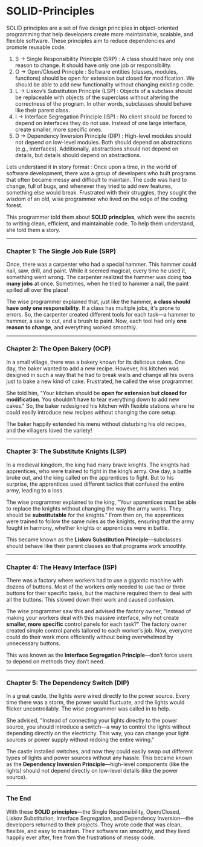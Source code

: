 # SOLID-Principles
SOLID principles are a set of five design principles in object-oriented programming that help developers create more maintainable, scalable, and flexible software. These principles aim to reduce dependencies and promote reusable code. 
1. S -> Single Responsibility Principle (SRP) : A class should have only one reason to change. It should have only one job or responsibility.
2. O -> Open/Closed Principle : Software entities (classes, modules, functions) should be open for extension but closed for modification. We should be able to add new functionality without changing existing code.
3. L -> Liskov’s Substitution Principle (LSP) : Objects of a subclass should be replaceable with objects of the superclass without altering the correctness of the program. In other words, subclasses should behave 
       like their parent class.
4. I -> Interface Segregation Principle (ISP) : No client should be forced to depend on interfaces they do not use. Instead of one large interface, create smaller, more specific ones.
5. D -> Dependency Inversion Principle (DIP) : High-level modules should not depend on low-level modules. Both should depend on abstractions (e.g., interfaces). Additionally, abstractions should not depend on 
       details, but details should depend on abstractions.



Lets understand it in story format :
Once upon a time, in the world of software development, there was a group of developers who built programs that often became messy and difficult to maintain. The code was hard to change, full of bugs, and whenever they tried to add new features, something else would break. Frustrated with their struggles, they sought the wisdom of an old, wise programmer who lived on the edge of the coding forest.

This programmer told them about **SOLID principles**, which were the secrets to writing clean, efficient, and maintainable code. To help them understand, she told them a story.

---

### Chapter 1: The Single Job Rule (SRP)
Once, there was a carpenter who had a special hammer. This hammer could nail, saw, drill, and paint. While it seemed magical, every time he used it, something went wrong. The carpenter realized the hammer was doing **too many jobs** at once. Sometimes, when he tried to hammer a nail, the paint spilled all over the place!

The wise programmer explained that, just like the hammer, **a class should have only one responsibility**. If a class has multiple jobs, it's prone to errors. So, the carpenter created different tools for each task—a hammer to hammer, a saw to cut, and a brush to paint. Now, each tool had only **one reason to change**, and everything worked smoothly.

---

### Chapter 2: The Open Bakery (OCP)
In a small village, there was a bakery known for its delicious cakes. One day, the baker wanted to add a new recipe. However, his kitchen was designed in such a way that he had to break walls and change all his ovens just to bake a new kind of cake. Frustrated, he called the wise programmer.

She told him, "Your kitchen should be **open for extension but closed for modification**. You shouldn’t have to tear everything down to add new cakes." So, the baker redesigned his kitchen with flexible stations where he could easily introduce new recipes without changing the core setup.

The baker happily extended his menu without disturbing his old recipes, and the villagers loved the variety!

---

### Chapter 3: The Substitute Knights (LSP)
In a medieval kingdom, the king had many brave knights. The knights had apprentices, who were trained to fight in the king’s army. One day, a battle broke out, and the king called on the apprentices to fight. But to his surprise, the apprentices used different tactics that confused the entire army, leading to a loss.

The wise programmer explained to the king, "Your apprentices must be able to replace the knights without changing the way the army works. They should be **substitutable** for the knights." From then on, the apprentices were trained to follow the same rules as the knights, ensuring that the army fought in harmony, whether knights or apprentices were in battle.

This became known as the **Liskov Substitution Principle**—subclasses should behave like their parent classes so that programs work smoothly.

---

### Chapter 4: The Heavy Interface (ISP)
There was a factory where workers had to use a gigantic machine with dozens of buttons. Most of the workers only needed to use two or three buttons for their specific tasks, but the machine required them to deal with all the buttons. This slowed down their work and caused confusion.

The wise programmer saw this and advised the factory owner, "Instead of making your workers deal with this massive interface, why not create **smaller, more specific** control panels for each task?" The factory owner created simple control panels tailored to each worker’s job. Now, everyone could do their work more efficiently without being overwhelmed by unnecessary buttons.

This was known as the **Interface Segregation Principle**—don’t force users to depend on methods they don’t need.

---

### Chapter 5: The Dependency Switch (DIP)
In a great castle, the lights were wired directly to the power source. Every time there was a storm, the power would fluctuate, and the lights would flicker uncontrollably. The wise programmer was called in to help.

She advised, "Instead of connecting your lights directly to the power source, you should introduce a switch—a way to control the lights without depending directly on the electricity. This way, you can change your light sources or power supply without redoing the entire wiring."

The castle installed switches, and now they could easily swap out different types of lights and power sources without any hassle. This became known as the **Dependency Inversion Principle**—high-level components (like the lights) should not depend directly on low-level details (like the power source).

---

### The End

With these **SOLID principles**—the Single Responsibility, Open/Closed, Liskov Substitution, Interface Segregation, and Dependency Inversion—the developers returned to their projects. They wrote code that was clean, flexible, and easy to maintain. Their software ran smoothly, and they lived happily ever after, free from the frustrations of messy code.
